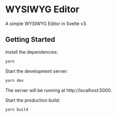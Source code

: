 WYSIWYG Editor
==============

A simple WYSIWYG Editor in Svelte v3.

Getting Started
---------------

Install the dependencies:

```bash
yarn
```

Start the development server:

```bash
yarn dev
```

The server will be running at http://localhost:5000.

Start the production build:

```bash
yarn build
```

